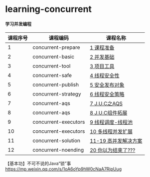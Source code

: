 # learning-concurrent

#### 学习并发编程

课程序号 | 课程编码 | 课程名称
---|---|---
1 | concurrent-prepare | [1 课程准备](concurrent-prepare/README.md)
2 | concurrent-basic | [2 并发基础](concurrent-basic/README.md)
3 | concurrent-tool | [3 项目工具](concurrent-tool/README.md)
4 | concurrent-safe | [4 线程安全性](concurrent-safe/README.md)
5 | concurrent-publish | [5 安全发布对象](concurrent-publish/README.md)
6 | concurrent-strategy | [6 线程安全策略](concurrent-strategy/README.md)
7 | concurrent-aqs | [7 J.U.C之AQS](concurrent-aqs/README.md)
8 | concurrent-aqs | [8 J.U.C组件拓展](concurrent-aqs/README.md)
9 | concurrent-executors | [9 线程调度-线程池](concurrent-executors/README.md)
10 | concurrent-executors | [10 多线程并发扩展](concurrent-executors/README.md)
11 | concurrent-solution | [11-19 高并发解决方案](concurrent-solution/README.md)
12 | concurrent-noending | [20 你以为结束了???](concurrent-noending/README.md)

【基本功】不可不说的Java“锁”事
https://mp.weixin.qq.com/s/1oA6oYp9hW0cNaA7RjpUug